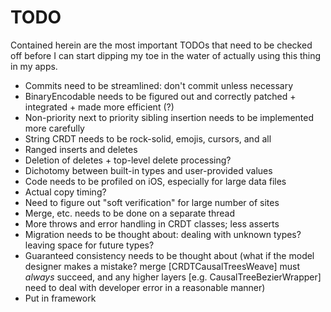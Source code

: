 # TODO

Contained herein are the most important TODOs that need to be checked off before I can start dipping my toe in the water of actually using this thing in my apps.

* Commits need to be streamlined: don't commit unless necessary
* BinaryEncodable needs to be figured out and correctly patched + integrated + made more efficient (?)
* Non-priority next to priority sibling insertion needs to be implemented more carefully
* String CRDT needs to be rock-solid, emojis, cursors, and all
* Ranged inserts and deletes
* Deletion of deletes + top-level delete processing?
* Dichotomy between built-in types and user-provided values
* Code needs to be profiled on iOS, especially for large data files
* Actual copy timing?
* Need to figure out "soft verification" for large number of sites
* Merge, etc. needs to be done on a separate thread
* More throws and error handling in CRDT classes; less asserts
* Migration needs to be thought about: dealing with unknown types? leaving space for future types?
* Guaranteed consistency needs to be thought about (what if the model designer makes a mistake? merge [CRDTCausalTreesWeave] must *always* succeed, and any higher layers [e.g. CausalTreeBezierWrapper] need to deal with developer error in a reasonable manner)
* Put in framework
